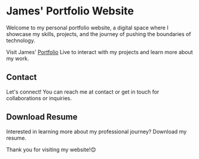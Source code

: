 # James' Portfolio Website

Welcome to my personal portfolio website, a digital space where I showcase my skills, projects, and the journey of pushing the boundaries of technology.

Visit James' <a href="https://madefromjames.github.io/" target="_blank">Portfolio</a> Live to interact with my projects and learn more about my work.

## Contact

Let's connect! You can reach me at contact or get in touch for collaborations or inquiries.

## Download Resume

Interested in learning more about my professional journey? Download my resume.

Thank you for visiting my website!😊

